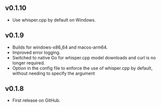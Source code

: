 ## v0.1.10

-   Use whisper.cpp by default on Windows.

## v0.1.9

-   Builds for windows-x86_64 and macos-arm64.
-   Improved error logging.
-   Switched to native Go for whisper.cpp model downloads and curl is no longer required.
-   Option in the config file to enforce the use of whisper.cpp by default, without needing to specify the argument

## v0.1.8

-   First release on GitHub.
